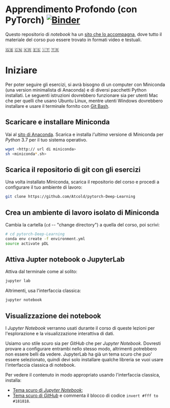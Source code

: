 # Apprendimento Profondo (con PyTorch) [![Binder](https://mybinder.org/badge_logo.svg)](https://mybinder.org/v2/gh/Atcold/pytorch-Deep-Learning/master)


Questo repositorio di *notebook* ha un [sito che lo
accompagna](https://atcold.github.io/pytorch-Deep-Learning/it/), dove tutto il
materiale del corso puo essere trovato in formati video e testuali.

<!-- English - Mandarin - Korean - Spanish - Italian - Turkish -->
[🇬🇧](https://github.com/Atcold/pytorch-Deep-Learning/blob/master/README.md) [🇨🇳](https://github.com/Atcold/pytorch-Deep-Learning/blob/master/docs/zh/README-ZH.md) [🇰🇷](https://github.com/Atcold/pytorch-Deep-Learning/blob/master/docs/ko/README-KO.md) [🇪🇸](https://github.com/Atcold/pytorch-Deep-Learning/blob/master/docs/es/README-ES.md) [🇮🇹](https://github.com/Atcold/pytorch-Deep-Learning/blob/master/docs/it/README-IT.md) [🇹🇷](https://github.com/Atcold/pytorch-Deep-Learning/blob/master/docs/tr/README-TR.md)

# Iniziare

Per poter seguire gli esercizi, si avrà bisogno di un computer con Miniconda
(una version minimalista di Anaconda) e di diversi pacchetti Python installati.
Le seguenti istruzioni dovrebbero funzionare sia per utenti Mac che per quelli
che usano Ubuntu Linux, mentre utenti Windows dovrebbero installare e usare il
terminale fornito con [Git Bash](https://gitforwindows.org/).


## Scaricare e installare Miniconda

Vai al [sito di Anaconda](https://conda.io/miniconda.html). Scarica e installa
*l'ultima* versione di Miniconda per *Python* 3.7 per il tuo sistema operativo.


```bash
wget <http:// url di miniconda>
sh <miniconda*.sh>
```


## Scarica il repositorio di git con gli esercizi

Una volta installato Miniconda, scarica il repositorio del corso e procedi a
configurare il tuo ambiente di lavoro:

```bash
git clone https://github.com/Atcold/pytorch-Deep-Learning
```


## Crea un ambiente di lavoro isolato di Miniconda

Cambia la cartella (`cd` -- "change directory") a quella del corso, poi
scrivi:

```bash
# cd pytorch-Deep-Learning
conda env create -f environment.yml
source activate pDL
```


## Attiva Jupter notebook o JupyterLab

Attiva dal terminale come al solito:

```bash
jupyter lab
```

Altrimenti, usa l'interfaccia classica:

```bash
jupyter notebook
```


## Visualizzazione dei notebook

I *Jupyter Notebook* verranno usati durante il corso di queste lezioni per l'esplorazione
e la visualizzazione interattiva di dati.

Usiamo uno stile scuro sia per *GitHub* che per *Jupyter Notebook*. Dovresti
provare a configurare entrambi nello stesso modo, altrimenti potrebbero non
essere belli da vedere. JupyterLab ha già un tema scuro che puo' essere
selezionato, quindi devi solo installare qualche libreria se vuoi usare
l'interfaccia classica di notebook.

Per vedere il contenuto in modo appropriato usando l'interfaccia classica,
installa:

 - [Tema scuro di *Jupyter
   Notebook*](https://userstyles.org/styles/153443/jupyter-notebook-dark);
 - [Tema scuro di *GitHub*](https://userstyles.org/styles/37035/github-dark) e
   commenta il blocco di codice `invert #fff to #181818`.
